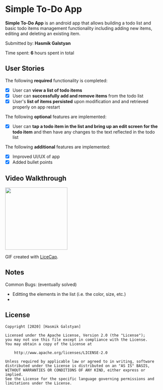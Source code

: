 # Simple To-Do App

**Simple To-Do App** is an android app that allows building a todo list and basic todo items management functionality including adding new items, editing and deleting an existing item.

Submitted by: **Hasmik Galstyan**

Time spent: **6** hours spent in total

## User Stories

The following **required** functionality is completed:

* [X] User can **view a list of todo items**
* [X] User can **successfully add and remove items** from the todo list
* [X] User's **list of items persisted** upon modification and and retrieved properly on app restart

The following **optional** features are implemented:

* [X] User can **tap a todo item in the list and bring up an edit screen for the todo item** and then have any changes to the text reflected in the todo list

The following **additional** features are implemented:

* [X] Improved UI/UX of app
* [X] Added bullet points

## Video Walkthrough

<img src="https://imgur.com/In9NtXP" width=200><br>

GIF created with [LiceCap](http://www.cockos.com/licecap/).

## Notes

Common Bugs: (eventually solved)
* Editting the elements in the list (i.e. the color, size, etc.)
* 

## License

    Copyright [2020] [Hasmik Galstyan]

    Licensed under the Apache License, Version 2.0 (the "License");
    you may not use this file except in compliance with the License.
    You may obtain a copy of the License at

        http://www.apache.org/licenses/LICENSE-2.0

    Unless required by applicable law or agreed to in writing, software
    distributed under the License is distributed on an "AS IS" BASIS,
    WITHOUT WARRANTIES OR CONDITIONS OF ANY KIND, either express or implied.
    See the License for the specific language governing permissions and
    limitations under the License.
